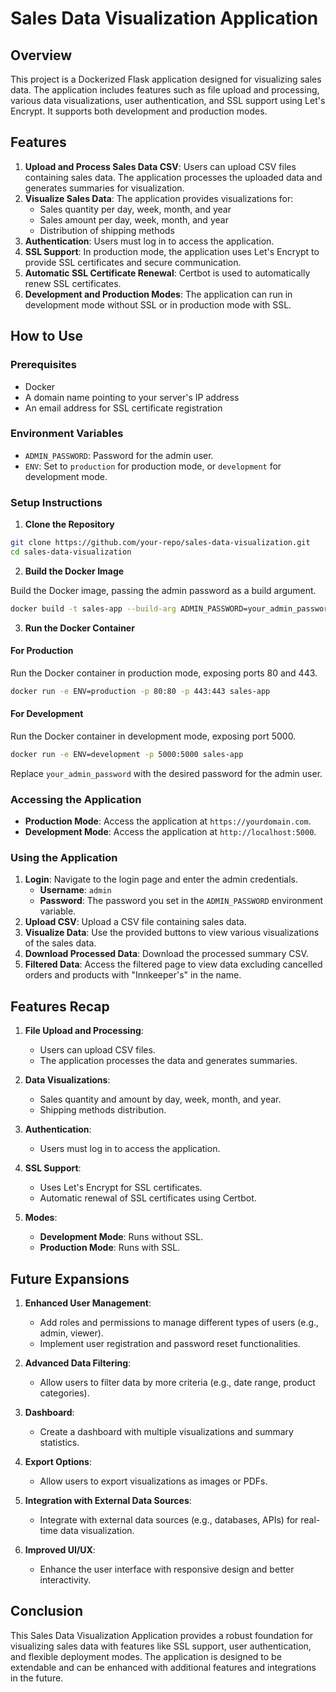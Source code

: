 # Sales Data Visualization Application

## Overview

This project is a Dockerized Flask application designed for visualizing sales data. The application includes features such as file upload and processing, various data visualizations, user authentication, and SSL support using Let's Encrypt. It supports both development and production modes.

## Features

1. **Upload and Process Sales Data CSV**: Users can upload CSV files containing sales data. The application processes the uploaded data and generates summaries for visualization.
2. **Visualize Sales Data**: The application provides visualizations for:
   - Sales quantity per day, week, month, and year
   - Sales amount per day, week, month, and year
   - Distribution of shipping methods
3. **Authentication**: Users must log in to access the application.
4. **SSL Support**: In production mode, the application uses Let's Encrypt to provide SSL certificates and secure communication.
5. **Automatic SSL Certificate Renewal**: Certbot is used to automatically renew SSL certificates.
6. **Development and Production Modes**: The application can run in development mode without SSL or in production mode with SSL.

## How to Use

### Prerequisites

- Docker
- A domain name pointing to your server's IP address
- An email address for SSL certificate registration

### Environment Variables

- `ADMIN_PASSWORD`: Password for the admin user.
- `ENV`: Set to `production` for production mode, or `development` for development mode.

### Setup Instructions

1. **Clone the Repository**

```sh
git clone https://github.com/your-repo/sales-data-visualization.git
cd sales-data-visualization
```

2. **Build the Docker Image**

Build the Docker image, passing the admin password as a build argument.

```sh
docker build -t sales-app --build-arg ADMIN_PASSWORD=your_admin_password .
```

3. **Run the Docker Container**

#### For Production

Run the Docker container in production mode, exposing ports 80 and 443.

```sh
docker run -e ENV=production -p 80:80 -p 443:443 sales-app
```

#### For Development

Run the Docker container in development mode, exposing port 5000.

```sh
docker run -e ENV=development -p 5000:5000 sales-app
```

Replace `your_admin_password` with the desired password for the admin user.

### Accessing the Application

- **Production Mode**: Access the application at `https://yourdomain.com`.
- **Development Mode**: Access the application at `http://localhost:5000`.

### Using the Application

1. **Login**: Navigate to the login page and enter the admin credentials.
   - **Username**: `admin`
   - **Password**: The password you set in the `ADMIN_PASSWORD` environment variable.
2. **Upload CSV**: Upload a CSV file containing sales data.
3. **Visualize Data**: Use the provided buttons to view various visualizations of the sales data.
4. **Download Processed Data**: Download the processed summary CSV.
5. **Filtered Data**: Access the filtered page to view data excluding cancelled orders and products with "Innkeeper's" in the name.

## Features Recap

1. **File Upload and Processing**: 
   - Users can upload CSV files.
   - The application processes the data and generates summaries.

2. **Data Visualizations**: 
   - Sales quantity and amount by day, week, month, and year.
   - Shipping methods distribution.

3. **Authentication**: 
   - Users must log in to access the application.

4. **SSL Support**: 
   - Uses Let's Encrypt for SSL certificates.
   - Automatic renewal of SSL certificates using Certbot.

5. **Modes**: 
   - **Development Mode**: Runs without SSL.
   - **Production Mode**: Runs with SSL.

## Future Expansions

1. **Enhanced User Management**: 
   - Add roles and permissions to manage different types of users (e.g., admin, viewer).
   - Implement user registration and password reset functionalities.

2. **Advanced Data Filtering**: 
   - Allow users to filter data by more criteria (e.g., date range, product categories).

3. **Dashboard**: 
   - Create a dashboard with multiple visualizations and summary statistics.

4. **Export Options**: 
   - Allow users to export visualizations as images or PDFs.

5. **Integration with External Data Sources**: 
   - Integrate with external data sources (e.g., databases, APIs) for real-time data visualization.

6. **Improved UI/UX**: 
   - Enhance the user interface with responsive design and better interactivity.

## Conclusion

This Sales Data Visualization Application provides a robust foundation for visualizing sales data with features like SSL support, user authentication, and flexible deployment modes. The application is designed to be extendable and can be enhanced with additional features and integrations in the future.